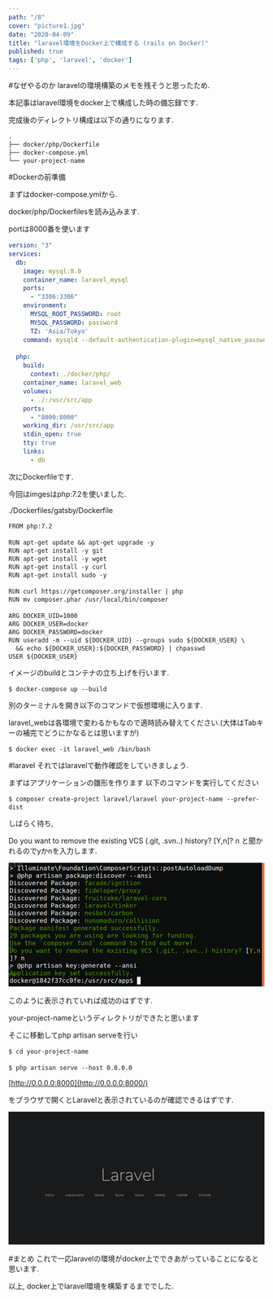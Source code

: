 ```yaml
---
path: "/8"
cover: "picture1.jpg"
date: "2020-04-09"
title: "laravel環境をDocker上で構成する (rails on Docker)"
published: true
tags: ['php', 'laravel', 'docker']
---
```

#なぜやるのか
laravelの環境構築のメモを残そうと思ったため.

本記事はlaravel環境をdocker上で構成した時の備忘録です.

完成後のディレクトリ構成は以下の通りになります.

```
.
├── docker/php/Dockerfile
├── docker-compose.yml
└── your-project-name
```
#Dockerの前準備

まずはdocker-compose.ymlから.

docker/php/Dockerfilesを読み込みます.

portは8000番を使います

```yml:docker-compose.yml
version: "3"
services:
  db:
    image: mysql:8.0
    container_name: laravel_mysql
    ports:
      - "3306:3306"
    environment:
      MYSQL_ROOT_PASSWORD: root
      MYSQL_PASSWORD: password
      TZ: 'Asia/Tokyo'
    command: mysqld --default-authentication-plugin=mysql_native_password --character-set-server=utf8mb4 --collation-server=utf8mb4_ja_0900_as_cs

  php:
    build:
      context: ./docker/php/
    container_name: laravel_web
    volumes:
      - ./:/usr/src/app
    ports:
      - "8000:8000"
    working_dir: /usr/src/app
    stdin_open: true
    tty: true
    links:
      - db
```

次にDockerfileです.

今回はimgesはphp:7.2を使いました.

./Dockerfiles/gatsby/Dockerfile
```Dockerfile:Dockerfile
FROM php:7.2

RUN apt-get update && apt-get upgrade -y
RUN apt-get install -y git 
RUN apt-get install -y wget
RUN apt-get install -y curl 
RUN apt-get install sudo -y

RUN curl https://getcomposer.org/installer | php
RUN mv composer.phar /usr/local/bin/composer

ARG DOCKER_UID=1000
ARG DOCKER_USER=docker
ARG DOCKER_PASSWORD=docker
RUN useradd -m --uid ${DOCKER_UID} --groups sudo ${DOCKER_USER} \
  && echo ${DOCKER_USER}:${DOCKER_PASSWORD} | chpasswd
USER ${DOCKER_USER}

```

イメージのbuildとコンテナの立ち上げを行います.

```
$ docker-compose up --build
```

別のターミナルを開き以下のコマンドで仮想環境に入ります.


laravel_webは各環境で変わるかもなので適時読み替えてください.(大体はTabキーの補完でどうにかなるとは思いますが)

```
$ docker exec -it laravel_web /bin/bash
```

#laravel
それではlaravelで動作確認をしていきましょう.

まずはアプリケーションの雛形を作ります
以下のコマンドを実行してください
```
$ composer create-project laravel/laravel your-project-name --prefer-dist

```
しばらく待ち,

Do you want to remove the existing VCS (.git, .svn..) history? [Y,n]? n
と聞かれるのでyかnを入力します.

![](picture1.jpg)

このように表示されていれば成功のはずです.

your-project-nameというディレクトリができたと思います

そこに移動してphp artisan serveを行い

```
$ cd your-project-name

$ php artisan serve --host 0.0.0.0

```

[http://0.0.0.0:8000](http://0.0.0.0:8000/)

をブラウザで開くとLaravelと表示されているのが確認できるはずです.

![](picture2.jpg)


#まとめ
これで一応laravelの環境がdocker上でできあがっていることになると思います.

以上, docker上でlaravel環境を構築するまででした.

